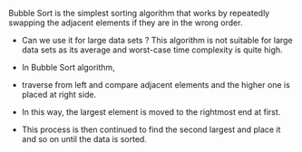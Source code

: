 Bubble Sort is the simplest sorting algorithm that works by repeatedly swapping the adjacent elements if they are in the wrong order. 

-  Can we use it for large data sets ?
This algorithm is not suitable for large data sets as its average and worst-case time complexity is quite high.






- In Bubble Sort algorithm, 
- traverse from left and compare adjacent elements and the higher one is placed at right side. 
- In this way, the largest element is moved to the rightmost end at first. 
- This process is then continued to find the second largest and place it and so on until the data is sorted.


